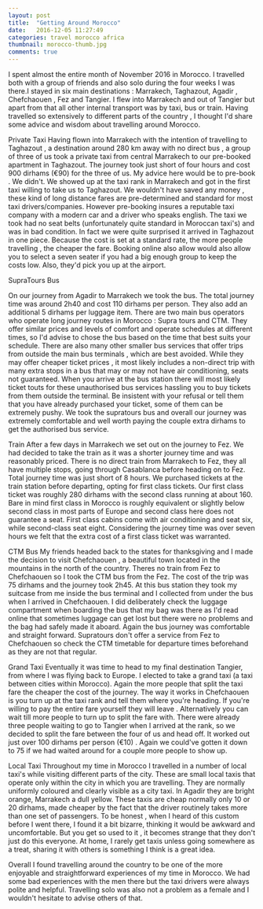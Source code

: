 ```yaml
---
layout: post
title:  "Getting Around Morocco"
date:   2016-12-05 11:27:49
categories: travel morocco africa
thumbnail: morocco-thumb.jpg
comments: true
---
```


I spent almost the entire month of November 2016 in Morocco. I travelled both with a group of friends and also solo during the four weeks I was there.I stayed in six main destinations : Marrakech, Taghazout, Agadir , Chefchaouen , Fez and Tangier.  I flew into Marrakech and out of Tangier but apart from that all other internal transport was by taxi, bus or train. Having travelled so extensively to different parts of the country , I thought I'd share some advice and wisdom about travelling around Morocco.

Private Taxi
Having flown into Marrakech with the intention of travelling to Taghazout , a destination around 280 km away with no direct bus , a group of three of us took a private taxi from central Marrakech to our pre-booked apartment in Taghazout. The journey took just short of four hours and cost 900 dirhams (€90) for the three of us. My advice here would be to pre-book . We didn't. We showed up at the taxi rank in Marrakech and got in the first taxi willing to take us to Taghazout. We wouldn't have saved any money ,  these kind of long distance fares are pre-determined and standard for most taxi drivers/companies. However pre-booking insures a reputable taxi company with a modern car and a driver who speaks english. The taxi we took had no seat belts (unfortunately quite standard in Moroccan taxi's) and was in bad condition. In fact we were quite surprised it arrived in Taghazout in one piece. Because the cost is set at a standard rate, the more people travelling , the cheaper the fare. Booking online also allow would also allow you to select a seven seater if you had a big enough group to keep the costs low. Also, they'd pick you up at the airport.

SupraTours Bus

On our journey from Agadir to Marrakech we took the bus. The total journey time was around 2h40 and cost 110 dirhams per person. They also add an additional 5 dirhams per luggage item. There are two main bus operators who operate long journey routes in Morocco : Supra tours and CTM. They offer similar prices and levels of comfort and operate schedules at different times, so I'd advise to chose the bus based on the time that best suits your schedule. There are also many other smaller bus services that offer trips from outside the main bus terminals , which are best avoided. While they may offer cheaper ticket prices , it most likely includes a non-direct trip with many extra stops in a bus that may or may not have air conditioning, seats not guaranteed. When you arrive at the bus station there will most likely ticket touts for these unauthorised bus services hassling you to buy tickets from them outside the terminal. Be insistent with your refusal or tell them that you have already purchased your ticket, some of them can be extremely pushy. We took the supratours bus and overall our journey was extremely comfortable and well worth paying the couple extra dirhams to get the authorised bus service.

Train
After a few days in Marrakech we set out on the journey to Fez. We had decided to take the train as it was a shorter journey time and was reasonably priced. There is no direct train from Marrakech to Fez, they all have multiple stops, going through Casablanca before heading on to Fez. Total journey time was just short of 8 hours. We purchased tickets at the train station before departing, opting for first class tickets. Our first class ticket was roughly 280 dirhams with the second class running at about 160. Bare in mind first class in Morocco is roughly equivalent or slightly below second class in most parts of Europe and second class here does not guarantee a seat. First class cabins come with air conditioning and seat six, while second-class seat eight. Considering the journey time was over seven hours we felt that the extra cost of a first class ticket was warranted.

CTM Bus
My friends headed back to the states for thanksgiving and I made the decision to visit Chefchaouen , a beautiful town located in the mountains in the north of the country. Theres no train from Fez to Chefchaouen so I took the CTM bus from the Fez. The cost of the trip was 75 dirhams and the journey took 2h45. At this bus station they took my suitcase from me inside the bus terminal and I collected from under the bus when I arrived in Chefchaouen. I did deliberately check the luggage compartment when boarding the bus that my bag was there as I'd read online that sometimes luggage can get lost but there were no problems and the bag had safely made it aboard. Again the bus journey was comfortable and straight forward. Supratours don't offer a service from Fez to Chefchaouen so check the CTM timetable for departure times beforehand as they are not that regular.

Grand Taxi
Eventually it was time to head to my final destination Tangier, from where I was flying back to Europe. I elected to take a grand taxi (a taxi between cities within Morocco). Again the more people that split the taxi fare the cheaper the cost of the journey. The way it works in Chefchaouen is you turn up at the taxi rank and tell them where you're heading. If you're willing to pay the entire fare yourself they will leave . Alternatively you can wait till more people to turn up to split the fare with. There were already three people waiting to go to Tangier when I arrived at the rank, so we decided to split the fare between the four of us and head off. It worked out just over 100 dirhams per person (€10) . Again we could've gotten it down to 75 if we had waited around for a couple more people to show up.

Local Taxi
Throughout my time in Morocco I travelled in a number of local taxi's while visiting different parts of the city. These are small local taxis that operate only within the city in which you are travelling. They are normally uniformly coloured and clearly visible as a city taxi. In Agadir they are bright orange, Marrakech a dull yellow. These taxis are cheap normally only 10 or 20 dirhams, made cheaper by the fact that the driver routinely takes more than one set of passengers. To be honest , when I heard of this custom before I went there,  I found it a bit bizarre, thinking it would be awkward and uncomfortable. But you get so used to it , it becomes strange that they don't just do this everyone. At home, I rarely get taxis unless going somewhere as a treat, sharing it with others is something I think is a great idea.

Overall I found travelling around the country to be one of the more enjoyable and straightforward experiences of my time in Morocco. We had some bad experiences with the men there but the taxi drivers were always polite and helpful. Travelling solo was also not a problem as a female and I wouldn't hesitate to advise others of that.